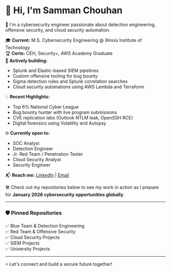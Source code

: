 # 👋 Hi, I'm Samman Chouhan

🚀 I'm a cybersecurity engineer passionate about detection engineering, offensive security, and cloud security automation.

🎓 **Current:** M.S. Cybersecurity Engineering @ Illinois Institute of Technology  
🏆 **Certs:** CEH, Security+, AWS Academy Graduate  
🔎 **Actively building:**  
- Splunk and Elastic-based SIEM pipelines
- Custom offensive tooling for bug bounty
- Sigma detection rules and Splunk correlation searches
- Cloud security automations using AWS Lambda and Terraform

💡 **Recent Highlights:**
- Top 6% National Cyber League
- Bug bounty hunter with live program submissions
- CVE replication labs (Outlook NTLM leak, OpenSSH RCE)
- Digital forensics using Volatility and Autopsy

🌐 **Currently open to:**
- SOC Analyst
- Detection Engineer
- Jr. Red Team / Penetration Tester
- Cloud Security Analyst
- Security Engineer

📬 **Reach me:** [LinkedIn](https://www.linkedin.com/in/samman-chouhan) | [Email](mailto:24s.chouhan@gmail.com)

🛠️ Check out my repositories below to see my work in action as I prepare for **January 2026 cybersecurity opportunities globally**.

---

### 🛡️ **Pinned Repositories**
✅ Blue Team & Detection Engineering  
✅ Red Team & Offensive Security  
✅ Cloud Security Projects  
✅ SIEM Projects  
✅ University Projects

---

⚡ Let's connect and build a secure future together!
